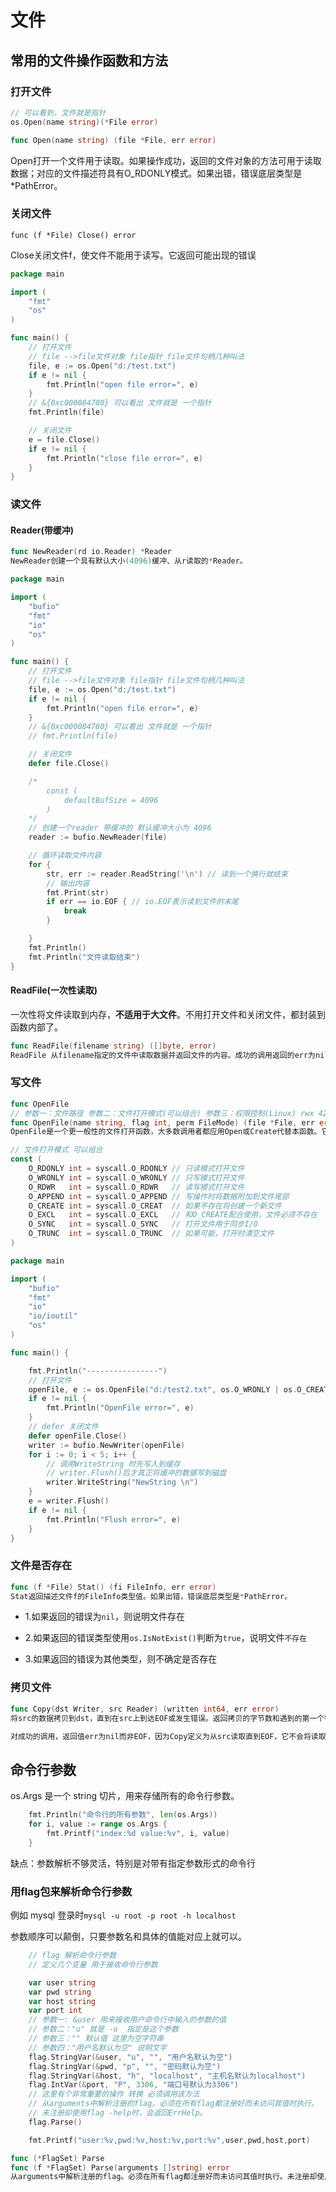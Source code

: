 # 文件

## 常用的文件操作函数和方法

### 打开文件

```go
// 可以看到，文件就是指针
os.Open(name string)(*File error)

func Open(name string) (file *File, err error)
```

Open打开一个文件用于读取。如果操作成功，返回的文件对象的方法可用于读取数据；对应的文件描述符具有O_RDONLY模式。如果出错，错误底层类型是*PathError。

### 关闭文件

```
func (f *File) Close() error
```

Close关闭文件f，使文件不能用于读写。它返回可能出现的错误

```go
package main

import (
	"fmt"
	"os"
)

func main() {
	// 打开文件
	// file -->file文件对象 file指针 file文件句柄几种叫法
	file, e := os.Open("d:/test.txt")
	if e != nil {
		fmt.Println("open file error=", e)
	}
	// &{0xc000084780} 可以看出 文件就是 一个指针
	fmt.Println(file)

	// 关闭文件
	e = file.Close()
	if e != nil {
		fmt.Println("close file error=", e)
	}
}

```

### 读文件

#### Reader(带缓冲)

```go
func NewReader(rd io.Reader) *Reader
NewReader创建一个具有默认大小(4096)缓冲、从r读取的*Reader。
```

```go
package main

import (
	"bufio"
	"fmt"
	"io"
	"os"
)

func main() {
	// 打开文件
	// file -->file文件对象 file指针 file文件句柄几种叫法
	file, e := os.Open("d:/test.txt")
	if e != nil {
		fmt.Println("open file error=", e)
	}
	// &{0xc000084780} 可以看出 文件就是 一个指针
	// fmt.Println(file)

	// 关闭文件
	defer file.Close()

	/*
		const (
			defaultBufSize = 4096
		)
	*/
	// 创建一个reader 带缓冲的 默认缓冲大小为 4096
	reader := bufio.NewReader(file)

	// 循环读取文件内容
	for {
		str, err := reader.ReadString('\n') // 读到一个换行就结束
		// 输出内容
		fmt.Print(str)
		if err == io.EOF { // io.EOF表示读到文件的末尾
			break
		}

	}
	fmt.Println()
	fmt.Println("文件读取结束")
}

```

#### ReadFile(一次性读取)

一次性将文件读取到内存，**不适用于大文件**。不用打开文件和关闭文件，都封装到函数内部了。

```go
func ReadFile(filename string) ([]byte, error)
ReadFile 从filename指定的文件中读取数据并返回文件的内容。成功的调用返回的err为nil而非EOF。因为本函数定义为读取整个文件，它不会将读取返回的EOF视为应报告的错误。
```

### 写文件

```go
func OpenFile
// 参数一：文件路径 参数二：文件打开模式(可以组合) 参数三：权限控制(Linux) rwx 421
func OpenFile(name string, flag int, perm FileMode) (file *File, err error)
OpenFile是一个更一般性的文件打开函数，大多数调用者都应用Open或Create代替本函数。它会使用指定的选项（如O_RDONLY等）、指定的模式（如0666等）打开指定名称的文件。如果操作成功，返回的文件对象可用于I/O。如果出错，错误底层类型是*PathError。

// 文件打开模式 可以组合
const (
    O_RDONLY int = syscall.O_RDONLY // 只读模式打开文件
    O_WRONLY int = syscall.O_WRONLY // 只写模式打开文件
    O_RDWR   int = syscall.O_RDWR   // 读写模式打开文件
    O_APPEND int = syscall.O_APPEND // 写操作时将数据附加到文件尾部
    O_CREATE int = syscall.O_CREAT  // 如果不存在将创建一个新文件
    O_EXCL   int = syscall.O_EXCL   // 和O_CREATE配合使用，文件必须不存在
    O_SYNC   int = syscall.O_SYNC   // 打开文件用于同步I/O
    O_TRUNC  int = syscall.O_TRUNC  // 如果可能，打开时清空文件
)
```

```go
package main

import (
	"bufio"
	"fmt"
	"io"
	"io/ioutil"
	"os"
)

func main() {

	fmt.Println("----------------")
	// 打开文件
	openFile, e := os.OpenFile("d:/test2.txt", os.O_WRONLY | os.O_CREATE, 0666)
	if e != nil {
		fmt.Println("OpenFile error=", e)
	}
    // defer 关闭文件
	defer openFile.Close()
	writer := bufio.NewWriter(openFile)
	for i := 0; i < 5; i++ {
		// 调用WriteString 时先写入到缓存
		// writer.Flush()后才真正将缓冲的数据写到磁盘
		writer.WriteString("NewString \n")
	}
	e = writer.Flush()
	if e != nil {
		fmt.Println("Flush error=", e)
	}
}

```

### 文件是否存在

```go
func (f *File) Stat() (fi FileInfo, err error)
Stat返回描述文件f的FileInfo类型值。如果出错，错误底层类型是*PathError。
```

* 1.如果返回的错误为`nil`，则说明文件存在

* 2.如果返回的错误类型使用`os.IsNotExist()`判断为`true`，说明文件`不存在`

* 3.如果返回的错误为其他类型，则不确定是否存在

### 拷贝文件

```go
func Copy(dst Writer, src Reader) (written int64, err error)
将src的数据拷贝到dst，直到在src上到达EOF或发生错误。返回拷贝的字节数和遇到的第一个错误。

对成功的调用，返回值err为nil而非EOF，因为Copy定义为从src读取直到EOF，它不会将读取到EOF视为应报告的错误。如果src实现了WriterTo接口，本函数会调用src.WriteTo(dst)进行拷贝；否则如果dst实现了ReaderFrom接口，本函数会调用dst.ReadFrom(src)进行拷贝。
```

## 命令行参数

os.Args 是一个 string 切片，用来存储所有的命令行参数。

```go
	fmt.Println("命令行的所有参数", len(os.Args))
	for i, value := range os.Args {
		fmt.Printf("index:%d value:%v", i, value)
	}
```

缺点：参数解析不够灵活，特别是对带有指定参数形式的命令行

### 用flag包来解析命令行参数

例如 mysql 登录时`mysql -u root -p root -h localhost`

参数顺序可以颠倒，只要参数名和具体的值能对应上就可以。

```go
	// flag 解析命令行参数
	// 定义几个变量 用于接收命令行参数

	var user string
	var pwd string
	var host string
	var port int
	// 参数一: &user 用来接收用户命令行中输入的参数的值
	// 参数二："u" 就是 -u  指定是这个参数
	// 参数三："" 默认值 这里为空字符串
	// 参数四："用户名默认为空" 说明文字
	flag.StringVar(&user, "u", "", "用户名默认为空")
	flag.StringVar(&pwd, "p", "", "密码默认为空")
	flag.StringVar(&host, "h", "localhost", "主机名默认为localhost")
	flag.IntVar(&port, "P", 3306, "端口号默认为3306")
	// 这里有个非常重要的操作 转换 必须调用该方法
	// 从arguments中解析注册的flag。必须在所有flag都注册好而未访问其值时执行。
	// 未注册却使用flag -help时，会返回ErrHelp。
	flag.Parse()

	fmt.Printf("user:%v,pwd:%v,host:%v,port:%v",user,pwd,host,port)
```



```go
func (*FlagSet) Parse
func (f *FlagSet) Parse(arguments []string) error
从arguments中解析注册的flag。必须在所有flag都注册好而未访问其值时执行。未注册却使用flag -help时，会返回ErrHelp。
```

